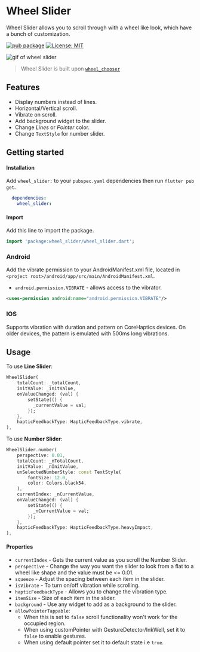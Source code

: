 # Wheel Slider

Wheel Slider allows you to scroll through with a wheel like look, which have a bunch of customization.

[![pub package](https://img.shields.io/pub/v/wheel_slider)](https://pub.dev/packages/wheel_slider) [![License: MIT](https://img.shields.io/badge/License-MIT-green.svg)](https://choosealicense.com/licenses/mit/)

![gif of wheel slider](https://media.giphy.com/media/9UEQaajfcnQF2j7kos/giphy.gif)

> Wheel Slider is built upon [`wheel_chooser`](https://pub.dev/packages/wheel_chooser)

## Features

* Display numbers instead of lines.
* Horizontal/Vertical scroll.
* Vibrate on scroll.
* Add background widget to the slider.
* Change _Lines_ or _Pointer_ color.
* Change `TextStyle` for number slider.

## Getting started

#### Installation

Add `wheel_slider:` to your `pubspec.yaml` dependencies then run `flutter pub get`.

```yaml
  dependencies:
    wheel_slider:
```
#### Import
Add this line to import the package.

```dart 
import 'package:wheel_slider/wheel_slider.dart';
```

### Android

Add the vibrate permission to your AndroidManifest.xml file, located in `<project root>/android/app/src/main/AndroidManifest.xml`.

* `android.permission.VIBRATE` - allows access to the vibrator.

```xml
<uses-permission android:name="android.permission.VIBRATE"/>
```

### IOS

Supports vibration with duration and pattern on CoreHaptics devices. On older devices, the pattern is emulated with 500ms long vibrations.

## Usage

To use __Line Slider__:

```dart
WheelSlider(
    totalCount: _totalCount,
    initValue: _initValue,
    onValueChanged: (val) {
        setState(() {
          _currentValue = val;
        });
    },
    hapticFeedbackType: HapticFeedbackType.vibrate,
),
```

To use __Number Slider__:

```dart
WheelSlider.number(
    perspective: 0.01,
    totalCount: _nTotalCount,
    initValue: _nInitValue,
    unSelectedNumberStyle: const TextStyle(
        fontSize: 12.0,
        color: Colors.black54,
    ),
    currentIndex: _nCurrentValue,
    onValueChanged: (val) {
        setState(() {
          _nCurrentValue = val;
        });
    },
    hapticFeedbackType: HapticFeedbackType.heavyImpact,
),
```

#### Properties

* `currentIndex` - Gets the current value as you scroll the Number Slider.
* `perspective` - Change the way you want the slider to look from a flat to a wheel like shape and the value must be <= 0.01.
* `squeeze` - Adjust the spacing between each item in the slider.
* `isVibrate` - To turn on/off vibration while scrolling.
* `hapticFeedbackType` - Allows you to change the vibration type.
* `itemSize` - Size of each item in the slider.
* `background` - Use any widget to add as a background to the slider.
* `allowPointerTappable`:
    * When this is set to `false` scroll functionality won't work for the occupied region.
    * When using customPointer with GestureDetector/InkWell, set it to `false` to enable gestures.
    * When using default pointer set it to default state i.e `true`.